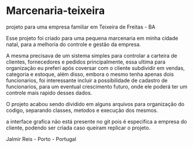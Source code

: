 # Marcenaria-teixeira
projeto para uma empresa familiar em Teixeira de Freitas - BA

Esse projeto foi criado para uma pequena marcenaria em minha cidade natal, para a melhoria do controle e gestão da empresa.

A mesma precisava de um sistema simples para controlar a carteira de clientes, fornecedores e pedidos principalmente, essa ultima para organização eu preferi após coversar com o cliente subdividir em vendas, categoria e estoque, além disso, embora o mesmo tenha apenas dois funcionarios, foi interessante incluir a possibilidade de cadastro de funcionarios, para um eventual crescimento futuro, onde ele poderá ter um controle mais rapido desses dados.

O projeto acabou sendo dividido em alguns arquivos para organização do codigo, separando classes, metodos e execução dos mesmos.

a interface grafica não está presente no git pois é especifica a empresa do cliente, podendo ser criada caso queiram replicar o projeto.

Jalmir Reis - Porto - Portugal
